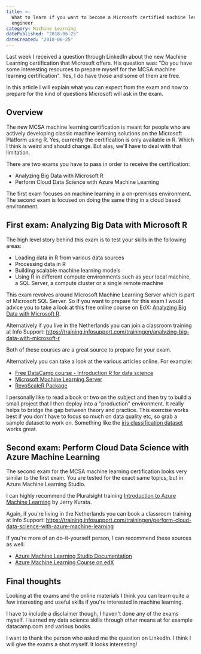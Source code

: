 ```yaml
---
title: >-
  What to learn if you want to become a Microsoft certified machine learning
  engineer
category: Machine Learning
datePublished: "2018-06-25"
dateCreated: "2018-06-25"
---
```


<!--kg-card-begin: markdown--><p>Last week I received a question through LinkedIn about the new Machine Learning certification that Microsoft offers. His question was: &quot;Do you have some interesting resources to prepare myself for the MCSA machine learning certification&quot;. Yes, I do have those and some of them are free.</p>
<p>In this article I will explain what you can expect from the exam and how to prepare for the kind of questions Microsoft will ask in the exam.</p>
<h2 id="overview">Overview</h2>
<p>The new MCSA machine learning certification is meant for people who are actively developing classic machine learning solutions on the Microsoft Platform using R. Yes, currently the certification is only available in R. Which I think is weird and should change. But alas, we'll have to deal with that limitation.</p>
<p>There are two exams you have to pass in order to receive the certification:</p>
<ul>
<li>Analyzing Big Data with Microsoft R</li>
<li>Perform Cloud Data Science with Azure Machine Learning</li>
</ul>
<p>The first exam focuses on machine learning in a on-premises environment. The second exam is focused on doing the same thing in a cloud based environment.</p>
<h2 id="firstexamanalyzingbigdatawithmicrosoftr">First exam: Analyzing Big Data with Microsoft R</h2>
<p>The high level story behind this exam is to test your skills in the following areas:</p>
<ul>
<li>Loading data in R from various data sources</li>
<li>Processing data in R</li>
<li>Building scalable machine learning models</li>
<li>Using R in different compute environments such as your local machine, a SQL Server, a compute cluster or a single remote machine</li>
</ul>
<p>This exam revolves around Microsoft Machine Learning Server which is part of Microsoft SQL Server. So if you want to prepare for this exam I would advice you to take a look at this free online course on EdX: <a href="https://www.edx.org/course/analyzing-big-data-with-microsoft-r">Analyzing Big Data with Microsoft R</a>.</p>
<p>Alternatively if you live in the Netherlands you can join a classroom training at Info Support: <a href="https://training.infosupport.com/trainingen/analyzing-big-data-with-microsoft-r">https://training.infosupport.com/trainingen/analyzing-big-data-with-microsoft-r</a></p>
<p>Both of these courses are a great source to prepare for your exam.</p>
<p>Alternatively you can take a look at the various articles online. For example:</p>
<ul>
<li><a href="https://www.datacamp.com/courses/free-introduction-to-r">Free DataCamp course - Introduction R for data science</a></li>
<li><a href="https://docs.microsoft.com/en-us/machine-learning-server/what-is-machine-learning-server">Microsoft Machine Learning Server</a></li>
<li><a href="https://docs.microsoft.com/en-us/machine-learning-server/r-reference/revoscaler/revoscaler">RevoScaleR Package</a></li>
</ul>
<p>I personally like to read a book or two on the subject and then try to build a small project that I then deploy into a &quot;production&quot; environment. It really helps to bridge the gap between theory and practice. This exercise works best if you don't have to focus so much on data quality etc, so grab a sample dataset to work on. Something like the <a href="https://archive.ics.uci.edu/ml/datasets/iris">iris classification dataset</a> works great.</p>
<h2 id="secondexamperformclouddatasciencewithazuremachinelearning">Second exam: Perform Cloud Data Science with Azure Machine Learning</h2>
<p>The second exam for the MCSA machine learning certification looks very similar to the first exam. You are tested for the exact same topics, but in Azure Machine Learning Studio.</p>
<p>I can highly recommend the Pluralsight training <a href="https://app.pluralsight.com/library/courses/azure-machine-learning-getting-started/table-of-contents?aid=7010a000002BWqGAAW">Introduction to Azure Machine Learning</a> by Jerry Kurata.</p>
<p>Again, if you're living in the Netherlands you can book a classroom training at Info Support: <a href="https://training.infosupport.com/trainingen/perform-cloud-data-science-with-azure-machine-learning">https://training.infosupport.com/trainingen/perform-cloud-data-science-with-azure-machine-learning</a></p>
<p>If you're more of an do-it-yourself person, I can recommend these sources as well:</p>
<ul>
<li><a href="https://docs.microsoft.com/en-us/azure/machine-learning/studio/">Azure Machine Learning Studio Documentation</a></li>
<li><a href="https://www.edx.org/course/developing-big-data-solutions-with-azure-machine-learning">Azure Machine Learning Course on edX</a></li>
</ul>
<h2 id="finalthoughts">Final thoughts</h2>
<p>Looking at the exams and the online materials I think you can learn quite a few interesting and useful skills if you're interested in machine learning.</p>
<p>I have to include a disclaimer though, I haven't done any of the exams myself. I learned my data science skills through other means at for example datacamp.com and various books.</p>
<p>I want to thank the person who asked me the question on LinkedIn. I think I will give the exams a shot myself. It looks interesting!</p>
<!--kg-card-end: markdown-->
